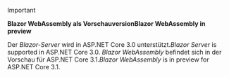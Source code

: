 > [!IMPORTANT]
> <span data-ttu-id="7d155-101">**Blazor WebAssembly als Vorschauversion**</span><span class="sxs-lookup"><span data-stu-id="7d155-101">**Blazor WebAssembly in preview**</span></span>
>
> <span data-ttu-id="7d155-102">Der *Blazor-Server* wird in ASP.NET Core 3.0 unterstützt.</span><span class="sxs-lookup"><span data-stu-id="7d155-102">*Blazor Server* is supported in ASP.NET Core 3.0.</span></span> <span data-ttu-id="7d155-103">*Blazor WebAssembly* befindet sich in der Vorschau für ASP.NET Core 3.1.</span><span class="sxs-lookup"><span data-stu-id="7d155-103">*Blazor WebAssembly* is in preview for ASP.NET Core 3.1.</span></span>
